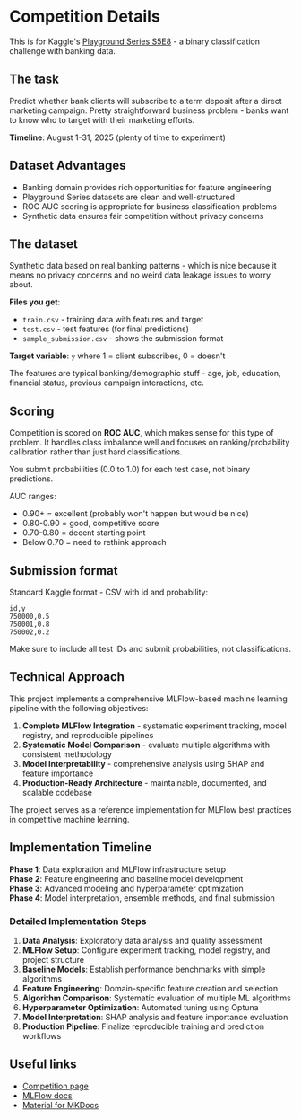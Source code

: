# Competition Details

This is for Kaggle's [Playground Series S5E8](https://kaggle.com/competitions/playground-series-s5e8) - a binary classification challenge with banking data.

## The task

Predict whether bank clients will subscribe to a term deposit after a direct marketing campaign. Pretty straightforward business problem - banks want to know who to target with their marketing efforts.

**Timeline**: August 1-31, 2025 (plenty of time to experiment)

## Dataset Advantages

- Banking domain provides rich opportunities for feature engineering
- Playground Series datasets are clean and well-structured
- ROC AUC scoring is appropriate for business classification problems
- Synthetic data ensures fair competition without privacy concerns

## The dataset

Synthetic data based on real banking patterns - which is nice because it means no privacy concerns and no weird data leakage issues to worry about.

**Files you get**:
- `train.csv` - training data with features and target
- `test.csv` - test features (for final predictions)  
- `sample_submission.csv` - shows the submission format

**Target variable**: `y` where 1 = client subscribes, 0 = doesn't

The features are typical banking/demographic stuff - age, job, education, financial status, previous campaign interactions, etc.

## Scoring

Competition is scored on **ROC AUC**, which makes sense for this type of problem. It handles class imbalance well and focuses on ranking/probability calibration rather than just hard classifications.

You submit probabilities (0.0 to 1.0) for each test case, not binary predictions.

AUC ranges:
- 0.90+ = excellent (probably won't happen but would be nice)
- 0.80-0.90 = good, competitive score
- 0.70-0.80 = decent starting point
- Below 0.70 = need to rethink approach

## Submission format

Standard Kaggle format - CSV with id and probability:

```csv
id,y
750000,0.5
750001,0.8
750002,0.2
```

Make sure to include all test IDs and submit probabilities, not classifications.

## Technical Approach

This project implements a comprehensive MLFlow-based machine learning pipeline with the following objectives:

1. **Complete MLFlow Integration** - systematic experiment tracking, model registry, and reproducible pipelines
2. **Systematic Model Comparison** - evaluate multiple algorithms with consistent methodology
3. **Model Interpretability** - comprehensive analysis using SHAP and feature importance
4. **Production-Ready Architecture** - maintainable, documented, and scalable codebase

The project serves as a reference implementation for MLFlow best practices in competitive machine learning.

## Implementation Timeline

**Phase 1**: Data exploration and MLFlow infrastructure setup  
**Phase 2**: Feature engineering and baseline model development  
**Phase 3**: Advanced modeling and hyperparameter optimization  
**Phase 4**: Model interpretation, ensemble methods, and final submission

### Detailed Implementation Steps

1. **Data Analysis**: Exploratory data analysis and quality assessment
2. **MLFlow Setup**: Configure experiment tracking, model registry, and project structure
3. **Baseline Models**: Establish performance benchmarks with simple algorithms
4. **Feature Engineering**: Domain-specific feature creation and selection
5. **Algorithm Comparison**: Systematic evaluation of multiple ML algorithms
6. **Hyperparameter Optimization**: Automated tuning using Optuna
7. **Model Interpretation**: SHAP analysis and feature importance evaluation
8. **Production Pipeline**: Finalize reproducible training and prediction workflows

## Useful links

- [Competition page](https://kaggle.com/competitions/playground-series-s5e8)
- [MLFlow docs](https://mlflow.org/docs/latest/index.html)
- [Material for MKDocs](https://squidfunk.github.io/mkdocs-material/getting-started)